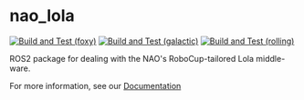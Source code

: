 # nao_lola

[![Build and Test (foxy)](https://github.com/ijnek/nao_lola/actions/workflows/build_and_test_foxy.yaml/badge.svg)](https://github.com/ijnek/nao_lola/actions/workflows/build_and_test_foxy.yaml)
[![Build and Test (galactic)](https://github.com/ijnek/nao_lola/actions/workflows/build_and_test_galactic.yaml/badge.svg)](https://github.com/ijnek/nao_lola/actions/workflows/build_and_test_galactic.yaml)
[![Build and Test (rolling)](https://github.com/ijnek/nao_lola/actions/workflows/build_and_test_rolling.yaml/badge.svg)](https://github.com/ijnek/nao_lola/actions/workflows/build_and_test_rolling.yaml)

ROS2 package for dealing with the NAO's RoboCup-tailored Lola middle-ware.

For more information, see our [Documentation](https://nao-lola.readthedocs.io/)
